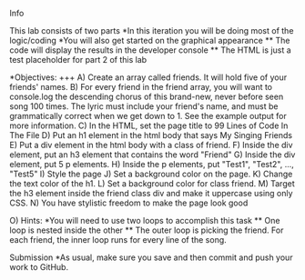 Info

This lab consists of two parts
*In this iteration you will be doing most of the logic/coding
*You will also get started on the graphical appearance
    ** The code will display the results in the developer console
    ** The HTML is just a test placeholder for part 2 of this lab

*Objectives:
+++
A) Create an array called friends. It will hold five of your friends' names.
B) For every friend in the friend array, you will want to console.log the descending chorus of this brand-new, never before seen song 100 times. The lyric must include your friend's name, and must be grammatically correct when we get down to 1. See the example output for more information.
C) In the HTML, set the page title to 99 Lines of Code In The File
D) Put an h1 element in the html body that says My Singing Friends
E) Put a div element in the html body with a class of friend.
F) Inside the div element, put an h3 element that contains the word "Friend"
G) Inside the div element, put 5 p elements.
H) Inside the p elements, put "Test1", "Test2", ..., "Test5"
I) Style the page
J) Set a background color on the page.
K) Change the text color of the h1.
L) Set a background color for class friend.
M) Target the h3 element inside the friend class div and make it uppercase using only CSS.
N) You have stylistic freedom to make the page look good

O) Hints: 
*You will need to use two loops to accomplish this task
    ** One loop is nested inside the other
    ** The outer loop is picking the friend. For each friend, the inner loop runs for every line of the song.

Submission
*As usual, make sure you save and then commit and push your work to GitHub.